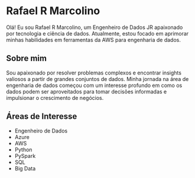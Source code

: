 # Rafael R Marcolino

Olá! Eu sou Rafael R Marcolino, um Engenheiro de Dados JR apaixonado por tecnologia e ciência de dados. Atualmente, estou focado em aprimorar minhas habilidades em ferramentas da AWS para engenharia de dados.

## Sobre mim

Sou apaixonado por resolver problemas complexos e encontrar insights valiosos a partir de grandes conjuntos de dados. Minha jornada na área de engenharia de dados começou com um interesse profundo em como os dados podem ser aproveitados para tomar decisões informadas e impulsionar o crescimento de negócios.

## Áreas de Interesse

- Engenheiro de Dados
- Azure
- AWS
- Python
- PySpark
- SQL
- Big Data
